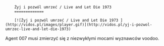 
        Żyj i pozwól umrzeć / Live and Let Die 1973 
        =============
        
        [![Żyj i pozwól umrzeć / Live and Let Die 1973 ](http://vidos.pl/images/player.gif)](http://vidos.pl/yj-i-pozwol-umrzec-live-and-let-die-1973)
        
        
 Agent 007 musi zmierzyć się z niezwykłymi mocami wyznawców voodoo.
    